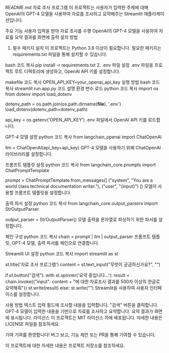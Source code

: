 README.md
자료 조사 프로그램
이 프로젝트는 사용자가 입력한 주제에 대해 OpenAI의 GPT-4 모델을 사용하여 자료를 조사하고 요약해주는 Streamlit 애플리케이션입니다.

주요 기능
사용자 입력을 받아 자료 조사를 수행
OpenAI의 GPT-4 모델을 사용하여 자료를 요약
결과를 화면에 출력
설치 방법
1. 필수 패키지 설치
이 프로젝트는 Python 3.8 이상이 필요합니다. 필요한 패키지는 requirements.txt 파일을 통해 설치할 수 있습니다.

bash
코드 복사
pip install -r requirements.txt
2. .env 파일 설정
.env 파일을 프로젝트 루트 디렉토리에 생성하고, OpenAI API 키를 설정합니다.

makefile
코드 복사
OPEN_API_KEY=your_openai_api_key
실행 방법
bash
코드 복사
streamlit run app.py
코드 설명
환경 변수 로드
python
코드 복사
import os
from dotenv import load_dotenv

dotenv_path = os.path.join(os.path.dirname(__file__), '.env')
load_dotenv(dotenv_path=dotenv_path)

api_key = os.getenv('OPEN_API_KEY')
.env 파일에서 OpenAI API 키를 로드합니다.

GPT-4 모델 설정
python
코드 복사
from langchain_openai import ChatOpenAI

llm = ChatOpenAI(api_key=api_key)
GPT-4 모델을 사용하기 위해 ChatOpenAI 라이브러리를 설정합니다.

프롬프트 템플릿 설정
python
코드 복사
from langchain_core.prompts import ChatPromptTemplate

prompt = ChatPromptTemplate.from_messages([
    ("system", "You are a world class technical documentation writer."),
    ("user", "{input}")
])
모델이 사용할 프롬프트 템플릿을 설정합니다.

출력 파서 설정
python
코드 복사
from langchain_core.output_parsers import StrOutputParser

output_parser = StrOutputParser()
모델 출력을 문자열로 파싱하기 위한 파서를 설정합니다.

체인 구성
python
코드 복사
chain = prompt | llm | output_parser
프롬프트 템플릿, GPT-4 모델, 출력 파서를 체인으로 연결합니다.

Streamlit UI 설정
python
코드 복사
import streamlit as st

st.title('자료 조사 프로그램')
content = st.text_input("무엇이 궁금하신가요?", "")

if st.button("검색"):
    with st.spinner('요약 중입니다...'):
        result = chain.invoke({"input": content + "에 대한 자료조사 결과를 500자 이상의 한글로 요약해줘"})
        st.write(result)
else:
    st.write("")
Streamlit을 사용하여 사용자 인터페이스를 설정합니다.

사용 방법
텍스트 입력 필드에 조사할 내용을 입력합니다.
"검색" 버튼을 클릭합니다.
GPT-4 모델이 입력한 내용을 기반으로 자료를 조사하고 요약합니다.
요약 결과가 화면에 표시됩니다.
라이선스
이 프로젝트는 MIT 라이선스 하에 배포됩니다. 자세한 내용은 LICENSE 파일을 참조하세요.

기여
기여를 환영합니다! 버그 보고, 기능 제안 또는 PR을 통해 기여할 수 있습니다.

이 프로젝트에 대한 자세한 내용은 프로젝트 저장소를 참조하세요.